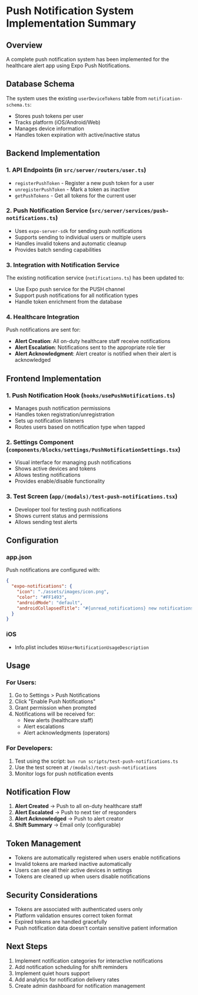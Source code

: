 # Push Notification System Implementation Summary

## Overview
A complete push notification system has been implemented for the healthcare alert app using Expo Push Notifications.

## Database Schema
The system uses the existing `userDeviceTokens` table from `notification-schema.ts`:
- Stores push tokens per user
- Tracks platform (iOS/Android/Web)
- Manages device information
- Handles token expiration with active/inactive status

## Backend Implementation

### 1. API Endpoints (in `src/server/routers/user.ts`)
- `registerPushToken` - Register a new push token for a user
- `unregisterPushToken` - Mark a token as inactive
- `getPushTokens` - Get all tokens for the current user

### 2. Push Notification Service (`src/server/services/push-notifications.ts`)
- Uses `expo-server-sdk` for sending push notifications
- Supports sending to individual users or multiple users
- Handles invalid tokens and automatic cleanup
- Provides batch sending capabilities

### 3. Integration with Notification Service
The existing notification service (`notifications.ts`) has been updated to:
- Use Expo push service for the PUSH channel
- Support push notifications for all notification types
- Handle token enrichment from the database

### 4. Healthcare Integration
Push notifications are sent for:
- **Alert Creation**: All on-duty healthcare staff receive notifications
- **Alert Escalation**: Notifications sent to the appropriate role tier
- **Alert Acknowledgment**: Alert creator is notified when their alert is acknowledged

## Frontend Implementation

### 1. Push Notification Hook (`hooks/usePushNotifications.ts`)
- Manages push notification permissions
- Handles token registration/unregistration
- Sets up notification listeners
- Routes users based on notification type when tapped

### 2. Settings Component (`components/blocks/settings/PushNotificationSettings.tsx`)
- Visual interface for managing push notifications
- Shows active devices and tokens
- Allows testing notifications
- Provides enable/disable functionality

### 3. Test Screen (`app/(modals)/test-push-notifications.tsx`)
- Developer tool for testing push notifications
- Shows current status and permissions
- Allows sending test alerts

## Configuration

### app.json
Push notifications are configured with:
```json
{
  "expo-notifications": {
    "icon": "./assets/images/icon.png",
    "color": "#FF1493",
    "androidMode": "default",
    "androidCollapsedTitle": "#{unread_notifications} new notifications"
  }
}
```

### iOS
- Info.plist includes `NSUserNotificationUsageDescription`

## Usage

### For Users:
1. Go to Settings > Push Notifications
2. Click "Enable Push Notifications"
3. Grant permission when prompted
4. Notifications will be received for:
   - New alerts (healthcare staff)
   - Alert escalations
   - Alert acknowledgments (operators)

### For Developers:
1. Test using the script: `bun run scripts/test-push-notifications.ts`
2. Use the test screen at `/(modals)/test-push-notifications`
3. Monitor logs for push notification events

## Notification Flow

1. **Alert Created** → Push to all on-duty healthcare staff
2. **Alert Escalated** → Push to next tier of responders
3. **Alert Acknowledged** → Push to alert creator
4. **Shift Summary** → Email only (configurable)

## Token Management

- Tokens are automatically registered when users enable notifications
- Invalid tokens are marked inactive automatically
- Users can see all their active devices in settings
- Tokens are cleaned up when users disable notifications

## Security Considerations

- Tokens are associated with authenticated users only
- Platform validation ensures correct token format
- Expired tokens are handled gracefully
- Push notification data doesn't contain sensitive patient information

## Next Steps

1. Implement notification categories for interactive notifications
2. Add notification scheduling for shift reminders
3. Implement quiet hours support
4. Add analytics for notification delivery rates
5. Create admin dashboard for notification management